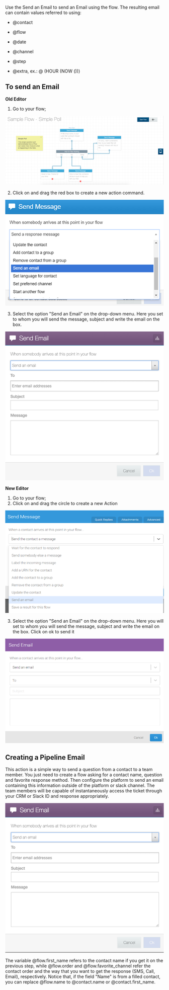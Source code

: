 Use the Send an Email to send an Email using the flow. The resulting email can contain values referred to using:

- @contact

- @flow

- @date

- @channel

- @step

- @extra, ex.: @ (HOUR (NOW ()))

## To send an Email

**Old Editor**

1. Go to your flow;

![](/img/flow/flow40.png)

2. Click on and drag the red box to create a new action command.

![](/img/flow/flow41.png)

3. Select the option "Send an Email" on the drop-down menu. Here you set to whom you will send the message, subject and write the email on the box. 

![](/img/flow/flow42.png)

**New Editor**

1.	Go to your flow;
2.	Click on and drag the circle to create a new Action 

![](/img/flow/chooseemail.png)

3. Select the option "Send an Email" on the drop-down menu. Here you will set to whom you will send the message, subject and write the email on the box. Click on ok to send it 

![](/img/flow/sendemail.png)


## Creating a Pipeline Email

This action is a simple way to send a question from a contact to a team member. You just need to create a flow asking for a contact name, question and favorite response method. Then configure the platform to send an email containing this information outside of the platform or slack channel. The team members will be capable of instantaneously access the ticket through your CRM or Slack ID and response appropriately.

![](/img/flow/flow43.png)

The variable @flow.first_name refers to the contact name if you get it on the previous step, while @flow.order and @flow.favorite_channel refer the contact order and the way that you want to get the response (SMS, Call, Email), respectively. Notice that, if the field "Name" is from a filled contact, you can replace @flow.name to @contact.name or @contact.first_name.